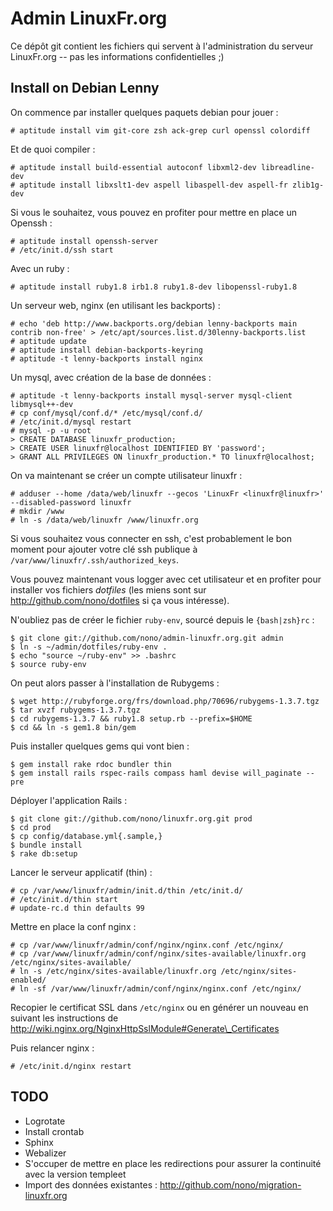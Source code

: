 Admin LinuxFr.org
=================

Ce dépôt git contient les fichiers qui servent à l'administration
du serveur LinuxFr.org -- pas les informations confidentielles ;)


Install on Debian Lenny
-----------------------

On commence par installer quelques paquets debian pour jouer :

    # aptitude install vim git-core zsh ack-grep curl openssl colordiff

Et de quoi compiler :

    # aptitude install build-essential autoconf libxml2-dev libreadline-dev
    # aptitude install libxslt1-dev aspell libaspell-dev aspell-fr zlib1g-dev

Si vous le souhaitez, vous pouvez en profiter pour mettre en place un Openssh :

    # aptitude install openssh-server
    # /etc/init.d/ssh start

Avec un ruby :

    # aptitude install ruby1.8 irb1.8 ruby1.8-dev libopenssl-ruby1.8

Un serveur web, nginx (en utilisant les backports) :

    # echo 'deb http://www.backports.org/debian lenny-backports main contrib non-free' > /etc/apt/sources.list.d/30lenny-backports.list
    # aptitude update
    # aptitude install debian-backports-keyring
    # aptitude -t lenny-backports install nginx

Un mysql, avec création de la base de données :

    # aptitude -t lenny-backports install mysql-server mysql-client libmysql++-dev
    # cp conf/mysql/conf.d/* /etc/mysql/conf.d/
    # /etc/init.d/mysql restart
    # mysql -p -u root
    > CREATE DATABASE linuxfr_production;
    > CREATE USER linuxfr@localhost IDENTIFIED BY 'password';
    > GRANT ALL PRIVILEGES ON linuxfr_production.* TO linuxfr@localhost;

On va maintenant se créer un compte utilisateur linuxfr :

    # adduser --home /data/web/linuxfr --gecos 'LinuxFr <linuxfr@linuxfr>' --disabled-password linuxfr
    # mkdir /www
    # ln -s /data/web/linuxfr /www/linuxfr.org

Si vous souhaitez vous connecter en ssh, c'est probablement le bon moment pour
ajouter votre clé ssh publique à `/var/www/linuxfr/.ssh/authorized_keys`.

Vous pouvez maintenant vous logger avec cet utilisateur et en profiter pour
installer vos fichiers _dotfiles_ (les miens sont sur
http://github.com/nono/dotfiles si ça vous intéresse).

N'oubliez pas de créer le fichier `ruby-env`, sourcé depuis le
`{bash|zsh}rc` :

    $ git clone git://github.com/nono/admin-linuxfr.org.git admin
    $ ln -s ~/admin/dotfiles/ruby-env .
    $ echo "source ~/ruby-env" >> .bashrc
    $ source ruby-env

On peut alors passer à l'installation de Rubygems :

    $ wget http://rubyforge.org/frs/download.php/70696/rubygems-1.3.7.tgz
    $ tar xvzf rubygems-1.3.7.tgz
    $ cd rubygems-1.3.7 && ruby1.8 setup.rb --prefix=$HOME
    $ cd && ln -s gem1.8 bin/gem

Puis installer quelques gems qui vont bien :

    $ gem install rake rdoc bundler thin
    $ gem install rails rspec-rails compass haml devise will_paginate --pre

Déployer l'application Rails :

    $ git clone git://github.com/nono/linuxfr.org.git prod
    $ cd prod
    $ cp config/database.yml{.sample,}
    $ bundle install
    $ rake db:setup

Lancer le serveur applicatif (thin) :

    # cp /var/www/linuxfr/admin/init.d/thin /etc/init.d/
    # /etc/init.d/thin start
    # update-rc.d thin defaults 99

Mettre en place la conf nginx :

    # cp /var/www/linuxfr/admin/conf/nginx/nginx.conf /etc/nginx/
    # cp /var/www/linuxfr/admin/conf/nginx/sites-available/linuxfr.org /etc/nginx/sites-available/
    # ln -s /etc/nginx/sites-available/linuxfr.org /etc/nginx/sites-enabled/
    # ln -sf /var/www/linuxfr/admin/conf/nginx/nginx.conf /etc/nginx/

Recopier le certificat SSL dans `/etc/nginx` ou en générer un nouveau
en suivant les instructions de
http://wiki.nginx.org/NginxHttpSslModule#Generate\_Certificates

Puis relancer nginx :

    # /etc/init.d/nginx restart


TODO
----

 * Logrotate
 * Install crontab
 * Sphinx
 * Webalizer
 * S'occuper de mettre en place les redirections pour assurer la continuité avec la version templeet
 * Import des données existantes : http://github.com/nono/migration-linuxfr.org

